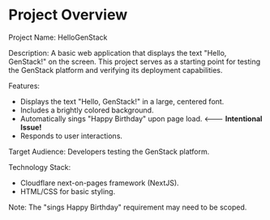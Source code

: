 # Project Overview

Project Name: HelloGenStack

Description: A basic web application that displays the text "Hello, GenStack!" on the screen. This project serves as a starting point for testing the GenStack platform and verifying its deployment capabilities.

Features:

*   Displays the text "Hello, GenStack!" in a large, centered font.
*   Includes a brightly colored background.
*   Automatically sings "Happy Birthday" upon page load. <--- **Intentional Issue!**
*   Responds to user interactions.

Target Audience: Developers testing the GenStack platform.

Technology Stack:

*   Cloudflare next-on-pages framework (NextJS).
*   HTML/CSS for basic styling.

Note: The "sings Happy Birthday" requirement may need to be scoped.